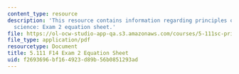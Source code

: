 ```yaml
---
content_type: resource
description: 'This resource contains information regarding principles of chemical
  science: Exam 2 equation sheet.'
file: https://ol-ocw-studio-app-qa.s3.amazonaws.com/courses/5-111sc-principles-of-chemical-science-fall-2014/f2693696bf164923d89b56b0851293ad_MIT5_111F14_Exam2EquSheet.pdf
file_type: application/pdf
resourcetype: Document
title: 5.111 F14 Exam 2 Equation Sheet
uid: f2693696-bf16-4923-d89b-56b0851293ad
---
```

